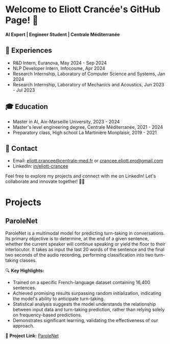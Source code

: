 # Welcome to Eliott Crancée's GitHub Page! 👋

**AI Expert | Engineer Student | Centrale Méditerranée**

## 💼 Experiences
- R&D Intern, Euranova, May 2024 - Sep 2024
- NLP Developer Intern, Infocosme, Apr 2024
- Research Internship, Laboratory of Computer Science and Systems, Jan 2024
- Research Internship, Laboratory of Mechanics and Acoustics, Jun 2023 - Jul 2023

## 🎓 Education
- Master in AI, Aix-Marseille University, 2023 - 2024
- Master's level engineering degree, Centrale Méditerranée, 2021 - 2024
- Preparatory class, High school La Martinière Monplaisir, 2019 - 2021

## 📧 Contact
- Email: eliott.crancee@centrale-med.fr or crancee.eliott.pro@gmail.com
- LinkedIn: [in/eliott-crancee](https://www.linkedin.com/in/eliott-crancee)

Feel free to explore my projects and connect with me on LinkedIn! Let's collaborate and innovate together! 🌟🤝

# Projects

## ParoleNet

ParoleNet is a multimodal model for predicting turn-taking in conversations. Its primary objective is to determine, at the end of a given sentence, whether the current speaker will continue speaking or yield the floor to their interlocutor. It takes as input the last 20 words of the sentence and the final two seconds of the audio recording, performing classification into two turn-taking classes.

🔍 **Key Highlights:**
- Trained on a specific French-language dataset containing 16,400 sentences.
- Achieved promising results surpassing random initialization, indicating the model's ability to anticipate turn-taking.
- Statistical analysis suggests the model understands the relationship between input data and turn-taking prediction, rather than relying solely on frequency-based predictions.
- Demonstrates significant learning, validating the effectiveness of our approach.

🔗 **Project Link:** [ParoleNet](https://github.com/eliottcrancee/ParoleNet)
